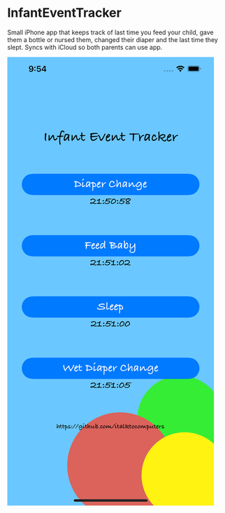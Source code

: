 InfantEventTracker
=========================

Small iPhone app that keeps track of last time you feed your child, gave them a bottle or nursed them, changed their diaper and the last time they slept.  Syncs with iCloud so both parents can use app.

![name](preview.png)

